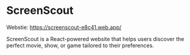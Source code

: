# ScreenScout

Webstie: https://screenscout-e8c41.web.app/

ScreenScout is a React-powered website that helps users discover the perfect movie, show, or game tailored to their preferences.

